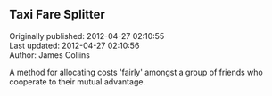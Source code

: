 ## Taxi Fare Splitter  
Originally published: 2012-04-27 02:10:55  
Last updated: 2012-04-27 02:10:56  
Author: James Coliins  
  
A method for allocating costs 'fairly' amongst a group of friends who cooperate to their mutual advantage.